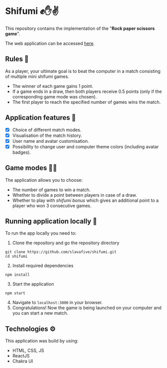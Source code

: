 # Shifumi ✊✋✌️
This repository contains the implementation of the "**Rock paper scissors game**".

The web application can be accessed [here](https://slavafive.github.io/shifumi/).

## Rules 📗
As a player, your ultimate goal is to beat the computer in a match consisting of multiple mini shifumi games.
* The winner of each game gains 1 point.
* If a game ends in a draw, then both players receive 0.5 points (only if the corresponding game mode was chosen).
* The first player to reach the specified number of games wins the match.

## Application features 🎲
- [x] Choice of different match modes.
- [x] Visualisation of the match history.
- [x] User name and avatar customisation.
- [x] Possibility to change user and computer theme colors (including avatar badges).

## Game modes 👨‍💻
The application allows you to choose:
* The number of games to win a match.
* Whether to divide a point between players in case of a draw.
* Whether to play with *shifumi bonus* which gives an additional point to a player who won 3 consecutive games.

## Running application locally 🚀
To run the app locally you need to:
1. Clone the repository and go the repository directory
```
git clone https://github.com/slavafive/shifumi.git
cd shifumi
```
2. Install required dependencies
 ```
 npm install
 ```
3. Start the application
```
npm start
```
4. Navigate to `localhost:3000` in your browser.
5. Congratulations! Now the game is being launched on your computer and you can start a new match.

## Technologies ⚙️
This application was build by using:
* HTML, CSS, JS
* ReactJS
* Chakra UI